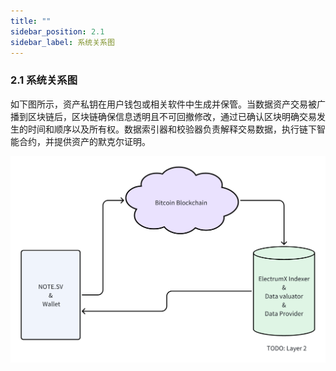 ```yaml
---
title: ""
sidebar_position: 2.1
sidebar_label: 系统关系图
---
```


### 2.1 系统关系图

如下图所示，资产私钥在用户钱包或相关软件中生成并保管。当数据资产交易被广播到区块链后，区块链确保信息透明且不可回撤修改，通过已确认区块明确交易发生的时间和顺序以及所有权。数据索引器和校验器负责解释交易数据，执行链下智能合约，并提供资产的默克尔证明。

![Arch](/protocol/arch.png)



